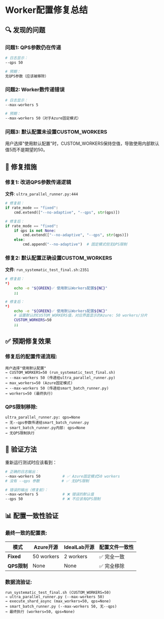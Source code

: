 # Worker配置修复总结

## 🔍 **发现的问题**

### **问题1: QPS参数仍在传递**
```bash
# 日志显示：
--qps 50

# 预期：
无QPS参数（应该被移除）
```

### **问题2: Worker数传递错误**  
```bash
# 日志显示：
--max-workers 5

# 预期：
--max-workers 50（对于Azure固定模式）
```

### **问题3: 默认配置未设置CUSTOM_WORKERS**
用户选择"使用默认配置"时，CUSTOM_WORKERS保持空值，导致使用内部默认值5而不是期望的50。

## 🔧 **修复措施**

### **修复1: 改进QPS参数传递逻辑**
**文件**: `ultra_parallel_runner.py:444`
```python
# 修复前：
if rate_mode == "fixed":
    cmd.extend(["--no-adaptive", "--qps", str(qps)])

# 修复后：
if rate_mode == "fixed":
    if qps is not None:
        cmd.extend(["--no-adaptive", "--qps", str(qps)])
    else:
        cmd.append("--no-adaptive")  # 固定模式但无QPS限制
```

### **修复2: 默认配置正确设置CUSTOM_WORKERS**
**文件**: `run_systematic_test_final.sh:2351`
```bash
# 修复前：
*)
    echo -e "${GREEN}✅ 使用默认Workers配置${NC}"
    ;;

# 修复后：
*)
    echo -e "${GREEN}✅ 使用默认Workers配置${NC}"
    # 设置默认的CUSTOM_WORKERS值，对应界面显示的Azure: 50 workers/分片
    CUSTOM_WORKERS=50
    ;;
```

## ✅ **预期修复效果**

### **修复后的配置传递流程**:
```
用户选择"使用默认配置" 
→ CUSTOM_WORKERS=50 (run_systematic_test_final.sh)
→ --max-workers 50 (传递给ultra_parallel_runner.py)  
→ max_workers=50 (Azure固定模式)
→ --max-workers 50 (传递给smart_batch_runner.py)
→ workers=50 (最终执行)
```

### **QPS限制移除**:
```
ultra_parallel_runner.py: qps=None
→ 无--qps参数传递给smart_batch_runner.py  
→ smart_batch_runner.py内部: qps=None
→ 无QPS限制执行
```

## 🎯 **验证方法**

重新运行测试时应该看到：
```bash
# 正确的日志输出：
--max-workers 50          # ✅ Azure固定模式50 workers
# 没有 --qps 参数          # ✅ 无QPS限制

# 错误的输出（修复前）：
--max-workers 5           # ❌ 错误的默认值
--qps 50                  # ❌ 不应该有QPS限制
```

## 📊 **配置一致性验证**

### **最终一致的配置表**:

| 模式 | Azure开源 | IdealLab开源 | 配置文件一致性 |
|------|-----------|-------------|---------------|
| **Fixed** | 50 workers | 2 workers | ✅ 完全一致 |
| **QPS限制** | None | None | ✅ 完全移除 |

### **数据流验证**:
```
run_systematic_test_final.sh (CUSTOM_WORKERS=50)
→ ultra_parallel_runner.py (--max-workers 50)
→ execute_shard_async (max_workers=50, qps=None)  
→ smart_batch_runner.py (--max-workers 50, 无--qps)
→ 最终执行 (workers=50, qps=None)
```